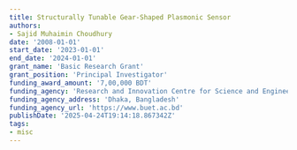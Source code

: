 ```yaml
---
title: Structurally Tunable Gear-Shaped Plasmonic Sensor
authors:
- Sajid Muhaimin Choudhury
date: '2008-01-01'
start_date: '2023-01-01'
end_date: '2024-01-01'
grant_name: 'Basic Research Grant'
grant_position: 'Principal Investigator'
funding_award_amount: '7,00,000 BDT'
funding_agency: 'Research and Innovation Centre for Science and Engineering (RISE), BUET'
funding_agency_address: 'Dhaka, Bangladesh'
funding_agency_url: 'https://www.buet.ac.bd'
publishDate: '2025-04-24T19:14:18.867342Z'
tags:
- misc
---
```

